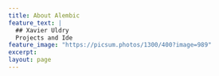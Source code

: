 ```yaml
---
title: About Alembic
feature_text: |
  ## Xavier Uldry
  Projects and Ide
feature_image: "https://picsum.photos/1300/400?image=989"
excerpt: 
layout: page
---
```


